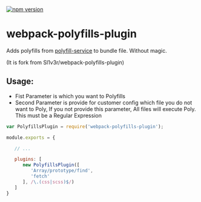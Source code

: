 [![npm version](https://badge.fury.io/js/webpack-polyfills-plugin.svg)](https://badge.fury.io/js/webpack-polyfills-plugin)

# webpack-polyfills-plugin

Adds polyfills from [polyfill-service](https://github.com/Financial-Times/polyfill-service) to bundle file. Without magic.

(It is fork from Sl1v3r/webpack-polyfills-plugin)

## Usage:

* Fist Parameter is which you want to Polyfills
* Second Parameter is provide for customer config which file you do not want to Poly, If you not provide this parameter, All files will execute Poly. This must be a Regular Expression

```javascript
var PolyfillsPlugin = require('webpack-polyfills-plugin');

module.exports = {

   // ...

   plugins: [
      new PolyfillsPlugin([
         'Array/prototype/find',
         'fetch'
      ], /\.(css|scss)$/)
   ]
}
```
